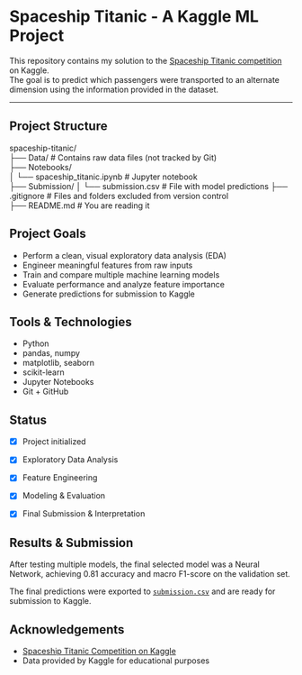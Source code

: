 # Spaceship Titanic - A Kaggle ML Project

This repository contains my solution to the [Spaceship Titanic competition](https://www.kaggle.com/competitions/spaceship-titanic) on Kaggle.  
The goal is to predict which passengers were transported to an alternate dimension using the information provided in the dataset.

---

## Project Structure

spaceship-titanic/   
├── Data/ # Contains raw data files (not tracked by Git)   
├── Notebooks/  
│   └── spaceship_titanic.ipynb # Jupyter notebook  
├── Submission/
│   └── submission.csv # File with model predictions 
├── .gitignore # Files and folders excluded from version control  
├── README.md # You are reading it  




## Project Goals

- Perform a clean, visual exploratory data analysis (EDA)
- Engineer meaningful features from raw inputs
- Train and compare multiple machine learning models
- Evaluate performance and analyze feature importance
- Generate predictions for submission to Kaggle

## Tools & Technologies

- Python
- pandas, numpy
- matplotlib, seaborn
- scikit-learn
- Jupyter Notebooks
- Git + GitHub


## Status

- [x] Project initialized
- [x] Exploratory Data Analysis
- [x] Feature Engineering
- [x] Modeling & Evaluation
- [x] Final Submission & Interpretation


## Results & Submission

After testing multiple models, the final selected model was a Neural Network, achieving 0.81 accuracy and macro F1-score on the validation set.

The final predictions were exported to [`submission.csv`](Submissions/submission.csv) and are ready for submission to Kaggle.


## Acknowledgements

- [Spaceship Titanic Competition on Kaggle](https://www.kaggle.com/competitions/spaceship-titanic)
- Data provided by Kaggle for educational purposes
